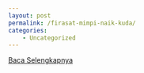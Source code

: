 ```yaml
---
layout: post
permalink: /firasat-mimpi-naik-kuda/
categories:
    - Uncategorized
---
```


[Baca Selengkapnya](/08)